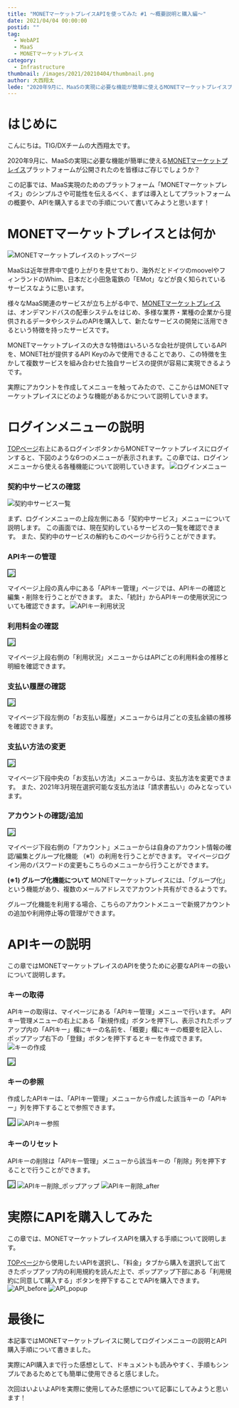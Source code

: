 ```yaml
---
title: "MONETマーケットプレイスAPIを使ってみた #1 ～概要説明と購入編～"
date: 2021/04/04 00:00:00
postid: ""
tag:
  - WebAPI
  - MaaS
  - MONETマーケットプレイス
category:
  - Infrastructure
thumbnail: /images/2021/20210404/thumbnail.png
author: 大西翔太
lede: "2020年9月に、MaaSの実現に必要な機能が簡単に使えるMONETマーケットプレイスプラットフォームが公開されたのを皆様はご存じでしょうか？この記事では、MaaS実現のためのプラットフォーム「MONETマーケットプレイス」のシンプルさや可能性を伝えるべく、まずは導入としてプラットフォームの概要や、APIを購入するまでの手順について書いてみようと思います！"
---
```

# はじめに

こんにちは。TIG/DXチームの大西翔太です。

2020年9月に、MaaSの実現に必要な機能が簡単に使える[MONETマーケットプレイス](https://developer.monet-technologies.co.jp/)プラットフォームが公開されたのを皆様はご存じでしょうか？

この記事では、MaaS実現のためのプラットフォーム「MONETマーケットプレイス」のシンプルさや可能性を伝えるべく、まずは導入としてプラットフォームの概要や、APIを購入するまでの手順について書いてみようと思います！

# MONETマーケットプレイスとは何か

<img src="/images/2021/20210404/top_page_20210316.png" alt="MONETマーケットプレイスのトップページ" loading="lazy">

MaaSは近年世界中で盛り上がりを見せており、海外だとドイツのmoovelやフィンランドのWhim、日本だと小田急電鉄の「EMot」などが良く知られているサービスなように思います。

様々なMaaS関連のサービスが立ち上がる中で、[MONETマーケットプレイス](https://developer.monet-technologies.co.jp/)は、オンデマンドバスの配車システムをはじめ、多様な業界・業種の企業から提供されるデータやシステムのAPIを購入して、新たなサービスの開発に活用できるという特徴を持ったサービスです。

MONETマーケットプレイスの大きな特徴はいろいろな会社が提供しているAPIを、MONET社が提供するAPI Keyのみで使用できることであり、この特徴を生かして複数サービスを組み合わせた独自サービスの提供が容易に実現できるようです。

実際にアカウントを作成してメニューを触ってみたので、ここからはMONETマーケットプレイスにどのような機能があるかについて説明していきます。

# ログインメニューの説明

[TOPページ](https://developer.monet-technologies.co.jp/)右上にあるログインボタンからMONETマーケットプレイスにログインすると、下図のような6つのメニューが表示されます。この章では、ログインメニューから使える各種機能について説明していきます。
<img src="/images/2021/20210404/my_page.png" alt="ログインメニュー" loading="lazy">

### 契約中サービスの確認

<img src="/images/2021/20210404/契約中サービス_20210317.png" alt="契約中サービス一覧" loading="lazy">

まず、ログインメニューの上段左側にある「契約中サービス」メニューについて説明します。
この画面では、現在契約しているサービスの一覧を確認できます。
また、契約中のサービスの解約もこのページから行うことができます。

### APIキーの管理

<img src="/images/2021/20210404/APIキー管理_20210311.png" style="border:solid 1px #000000" loading="lazy">

マイページ上段の真ん中にある「APIキー管理」ページでは、APIキーの確認と編集・削除を行うことができます。
また、「統計」からAPIキーの使用状況についても確認できます。
<img src="/images/2021/20210404/利用状況_20210331.png" alt="APIキー利用状況" loading="lazy">

### 利用料金の確認

<img src="/images/2021/20210404/利用料金_20210331.png" style="border:solid 1px #000000" loading="lazy">

マイページ上段右側の「利用状況」メニューからはAPIごとの利用料金の推移と明細を確認できます。

### 支払い履歴の確認

<img src="/images/2021/20210404/お支払い履歴.png" style="border:solid 1px #000000" loading="lazy">

マイページ下段左側の「お支払い履歴」メニューからは月ごとの支払金額の推移を確認できます。

### 支払い方法の変更

<img src="/images/2021/20210404/image.png" style="border:solid 1px #000000" loading="lazy">

マイページ下段中央の「お支払い方法」メニューからは、支払方法を変更できます。
また、2021年3月現在選択可能な支払方法は「請求書払い」のみとなっています。

### アカウントの確認/追加

<img src="/images/2021/20210404/アカウント管理_coverd.png" style="border:solid 1px #000000" loading="lazy">

マイページ下段右側の「アカウント」メニューからは自身のアカウント情報の確認/編集とグループ化機能 （※1）の利用を行うことができます。
マイページログイン用のパスワードの変更もこちらのメニューから行うことができます。

**(※1) グループ化機能について**
MONETマーケットプレイスには、「グループ化」という機能があり、複数のメールアドレスでアカウント共有ができるようです。

グループ化機能を利用する場合、こちらのアカウントメニューで新規アカウントの追加や利用停止等の管理ができます。

# APIキーの説明

この章ではMONETマーケットプレイスのAPIを使うために必要なAPIキーの扱いについて説明します。

### キーの取得

APIキーの取得は、マイページにある「APIキー管理」メニューで行います。
APIキー管理メニューの右上にある「新規作成」ボタンを押下し、表示されたポップアップ内の「APIキー」欄にキーの名前を、「概要」欄にキーの概要を記入し、ポップアップ右下の「登録」ボタンを押下するとキーを作成できます。
<img src="/images/2021/20210404/APIキー取得.png" alt="キーの作成" loading="lazy">

<img src="/images/2021/20210404/APIキー取得_after.png" style="border:solid 1px #000000" loading="lazy">

### キーの参照

作成したAPIキーは、「APIキー管理」メニューから作成した該当キーの「APIキー」列を押下することで参照できます。

<img src="/images/2021/20210404/APIキー参照_before_covered.png" style="border:solid 1px #000000" loading="lazy">

<img src="/images/2021/20210404/APIキー参照_after.png" alt="APIキー参照" loading="lazy">

### キーのリセット

APIキーの削除は「APIキー管理」メニューから該当キーの「削除」列を押下することで行うことができます。

<img src="/images/2021/20210404/APIキー削除_before.png" style="border:solid 1px #000000" loading="lazy">

<img src="/images/2021/20210404/APIキー削除_ポップアップ.png" alt="APIキー削除_ポップアップ" loading="lazy">
<img src="/images/2021/20210404/APIキー削除_after.png" alt="APIキー削除_after" loading="lazy">

# 実際にAPIを購入してみた

この章では、MONETマーケットプレイスAPIを購入する手順について説明します。

[TOPページ](https://developer.monet-technologies.co.jp/)から使用したいAPIを選択し、「料金」タブから購入を選択して出てきたポップアップ内の利用規約を読んだ上で、ポップアップ下部にある「利用規約に同意して購入する」ボタンを押下することでAPIを購入できます。
<img src="/images/2021/20210404/API_before.png" alt="API_before" loading="lazy">
<img src="/images/2021/20210404/API_popup.png" alt="API_popup" loading="lazy">

# 最後に

本記事ではMONETマーケットプレイスに関してログインメニューの説明とAPI購入手順について書きました。

実際にAPI購入まで行った感想として、ドキュメントも読みやすく、手順もシンプルであるためとても簡単に使用できると感じました。

次回はいよいよAPIを実際に使用してみた感想について記事にしてみようと思います！
